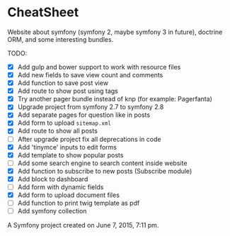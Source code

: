CheatSheet
==========

Website about symfony (symfony 2, maybe symfony 3 in future), doctrine ORM, and some interesting bundles.

TODO:

- [X] Add gulp and bower support to work with resource files
- [X] Add new fields to save view count and comments
- [X] Add function to save post view
- [X] Add route to show post using tags
- [X] Try another pager bundle instead of knp (for example: Pagerfanta)
- [X] Upgrade project from symfony 2.7 to symfony 2.8
- [X] Add separate pages for question like in posts
- [X] Add form to upload `sitemap.xml`
- [X] Add route to show all posts
- [ ] After upgrade project fix all deprecations in code
- [X] Add 'tinymce' inputs to edit forms
- [X] Add template to show popular posts
- [ ] Add some search engine to search content inside website
- [X] Add function to subscribe to new posts (Subscribe module)
- [X] Add block to dashboard
- [ ] Add form with dynamic fields
- [X] Add form to upload document files
- [ ] Add function to print twig template as pdf
- [ ] Add symfony collection

A Symfony project created on June 7, 2015, 7:11 pm.
